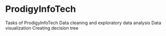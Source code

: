 # ProdigyInfoTech
Tasks of ProdigyInfoTech
Data cleaning and exploratory data analysis
Data visualization
Creating decision tree

